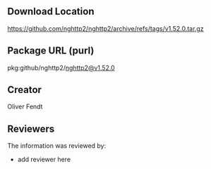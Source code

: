 ## Download Location

https://github.com/nghttp2/nghttp2/archive/refs/tags/v1.52.0.tar.gz

## Package URL (purl)

pkg:github/nghttp2/nghttp2@v1.52.0

## Creator

Oliver Fendt

## Reviewers

The information was reviewed by:

* add reviewer here

